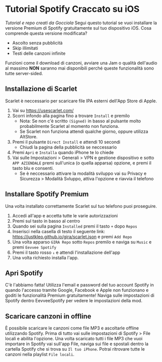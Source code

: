 # Tutorial Spotify Craccato su iOS
*Tutorial e repo creati da Gocciola*
Segui questo tutorial se vuoi installare la versione Premium di Spotify gratuitamente sul tuo dispositivo iOS.
Cosa comprende questa versione modificata?
- Ascolto senza pubblicità
- Skip illimitati
- Testi delle canzoni infinite

Funzioni come il download di canzoni, avviare una Jam o qualità dell'audio al massimo **NON** saranno mai disponibili perché queste funzionalità sono tutte server-sided.
## Installazione di Scarlet
Scarlet è neccessario per scaricare file IPA esterni dell'App Store di Apple.
1. Vai su https://usescarlet.com/
2. Scorri infondo alla pagina fino a trovare `Install` e premilo
    - Nota: Se non c'è scritto `(Signed)` in basso al pulsante molto probabilmente Scarlet al momento non funziona.
    - Se Scarlet non funziona attendi qualche giorno, oppure utilizza AltStore.
3. Premi il pulsante `Direct Install`  e attendi 10 secondi
    - Chiudi la pagina della pubblicità se neccessario
4. Premi `Apri` e `Installa` quando iPhone te lo chiede
5. Vai sulle Impostazioni > Generali > VPN e gestione dispositivo e sotto `APP AZIENDALE` premi sull'unica (o quella apparsa) opzione, e premi il tasto blu e consenti.
    - Se è neccessario attivare la modalità sviluppo vai su Privacy e Sicurezza > Modalità Svluppo, attiva l'opzione e riavvia il telefono
## Installare Spotify Premium
Una volta installato correttamente Scarlet sul tuo telefono puoi proseguire.
1. Accedi all'app e accetta tutte le varie autorizzazioni
2. Premi sul tasto in basso al centro
3. Quando sei sulla pagina `Installed` premi il tasto `+` dopo `Repos`
4. Inserisci nella casella di testo il seguente link: https://justkleo.github.io/gira/scarlet.json e premi `Add Repo`
5. Una volta apparso `GIRA Repo` sotto `Repos` premilo e naviga su `Music` e premi `Eevvee Spotify`
6. Premi il tasto rosso `↓` e attendi l'installazione dell'app
7. Una volta richiesto installa l'app.
## Apri Spotify
C'è l'abbiamo fatta! Utilizza l'email e password del tuo account Spotify in quando l'accesso tramite Google, Facebook e Apple non funzionano e goditi le funzionalità Premium gratuitamente!
Naviga sulle impostazioni di Spotify dentro EevveeSpotify per vedere le impostazioni della mod.
## Scaricare canzoni in offline
È possibile scaricare le canzoni come file MP3 e ascoltarle offline utilizzando Spotify. Prima di tutto vai sulle impostazioni di Spotify > File locali e abilita l'opzione. Una volta scaricato tutti i file MP3 che vuoi importare in Spotify vai sull'app File, naviga sui file e spostali dentro la cartella Spotify che si trova su `Il tuo iPhone`. Potrai ritrovare tutte le canzoni nella playlist `File locali`.
